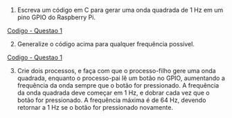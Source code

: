 1. Escreva um código em C para gerar uma onda quadrada de 1 Hz em um pino GPIO do Raspberry Pi.

[Codigo - Questao 1](/1_Respostas/11_GPIO/Q1.c)

2. Generalize o código acima para qualquer frequência possível.

[Codigo - Questao 1](/1_Respostas/11_GPIO/Q2.c)

3. Crie dois processos, e faça com que o processo-filho gere uma onda quadrada, enquanto o processo-pai lê um botão no GPIO, aumentando a frequência da onda sempre que o botão for pressionado. A frequência da onda quadrada deve começar em 1 Hz, e dobrar cada vez que o botão for pressionado. A frequência máxima é de 64 Hz, devendo retornar a 1 Hz se o botão for pressionado novamente.











